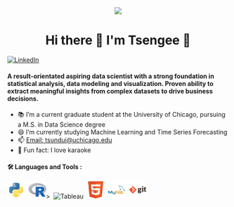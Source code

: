 <div id="header" align="center">
  <img src="https://media.giphy.com/media/o0vwzuFwCGAFO/giphy.gif" width="100"/>
</div>

<h1 align="center">Hi there 👋 I'm Tsengee 🌸 </h1>
<a href="https://www.linkedin.com/in/tsengee-sundui/"><img src="https://img.icons8.com/color/48/000000/linkedin.png" alt="LinkedIn" width="40" height="40"/></a>

#### A result-orientated aspiring data scientist with a strong foundation in statistical analysis, data modeling and visualization. Proven ability to extract meaningful insights from complex datasets to drive business decisions.

<!--
**tsengee-s/tsengee-s** is a ✨ _special_ ✨ repository because its `README.md` (this file) appears on your GitHub profile.

Here are some ideas to get you started:
-->

- 📚 I’m a current graduate student at the University of Chicago, pursuing a M.S. in Data Science degree
- 😄 I’m currently studying Machine Learning and Time Series Forecasting
- 📫 <a href="mailto:example@example.com">Email: tsundui@uchicago.edu</a>
- 🎤 Fun fact: I love karaoke 

#### :hammer_and_wrench: Languages and Tools :
<div>
  <img src="https://github.com/devicons/devicon/blob/master/icons/python/python-original.svg" alt="Python" width="40" height="40"/>&nbsp;
  <img src="https://github.com/devicons/devicon/blob/master/icons/r/r-original.svg" alt="R" width="40" height="40"/>>&nbsp;
  <img src="https://www.tableau.com/sites/default/files/pages/tableau_cmyk_2015.png" alt="Tableau" width="40" height="40"/>&nbsp;
  <img src="https://github.com/devicons/devicon/blob/master/icons/html5/html5-original.svg" title="HTML5" alt="HTML" width="40" height="40"/>&nbsp;
  <img src="https://github.com/devicons/devicon/blob/master/icons/mysql/mysql-original-wordmark.svg" title="MySQL"  alt="MySQL" width="40" height="40"/>&nbsp;
  <img src="https://github.com/devicons/devicon/blob/master/icons/git/git-original-wordmark.svg" title="Git" **alt="Git" width="40" height="40"/>
</div>

